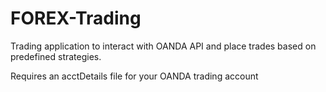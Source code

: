 # FOREX-Trading

Trading application to interact with OANDA API and place trades based on predefined strategies.

Requires an acctDetails file for your OANDA trading account
